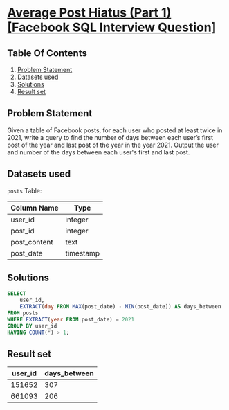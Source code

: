 # [Average Post Hiatus (Part 1) [Facebook SQL Interview Question]](https://datalemur.com/questions/sql-average-post-hiatus-1)

## Table Of Contents
1. [Problem Statement](#problem-statement)
2. [Datasets used](#datasets-used)
3. [Solutions](#solutions)
4. [Result set](#result-set)

## Problem Statement

Given a table of Facebook posts, for each user who posted at least twice in 2021, write a query to find the number of days between each user’s first post of the year and last post of the year in the year 2021. Output the user and number of the days between each user's first and last post.

## Datasets used

```posts``` Table:

|  Column Name  | Type          |
| ------------- | ------------- |
| user_id | integer |
| post_id | integer |
| post_content | text |
| post_date | timestamp |

## Solutions

```sql
SELECT 
    user_id, 
    EXTRACT(day FROM MAX(post_date) - MIN(post_date)) AS days_between
FROM posts
WHERE EXTRACT(year FROM post_date) = 2021
GROUP BY user_id
HAVING COUNT(*) > 1;
```

## Result set

| user_id | days_between |
| ------- | ------------ |
| 151652 | 307 |
| 661093 | 206 |
